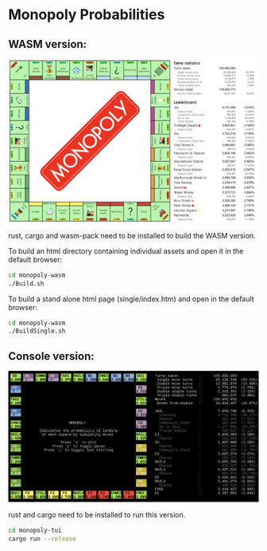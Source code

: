 # Monopoly Probabilities #

## WASM version: ##

![WASM version](./screenshots/Screenshot-wasm.png)

rust, cargo and wasm-pack need to be installed to build the WASM version.

To build an html directory containing individual assets and open it in the default browser:
```bash
cd monopoly-wasm
./Build.sh
```

To build a stand alone html page (single/index.htm) and open in the default browser:
```bash
cd monopoly-wasm
./BuildSingle.sh
```

## Console version: ##

![Console version](./screenshots/Screenshot-tui.png)

rust and cargo need to be installed to run this version.

```bash
cd monopoly-tui
cargo run --release
```
